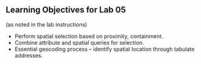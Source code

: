 ## Learning Objectives for Lab 05 
(as noted in the lab instructions)
- Perform spatial selection based on proximity, containment. 
- Combine attribute and spatial queries for selection. 
- Essential geocoding process – identify spatial location through tabulate addresses.  
